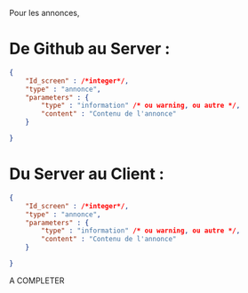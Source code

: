 Pour les annonces, 
# De Github au Server : 
```json
{
    "Id_screen" : /*integer*/,
	"type" : "annonce",
    "parameters" : { 
        "type" : "information" /* ou warning, ou autre */,
		"content" : "Contenu de l'annonce"
    }

}
```
# Du Server au Client : 
```json
{
    "Id_screen" : /*integer*/,
	"type" : "annonce",
    "parameters" : {
        "type" : "information" /* ou warning, ou autre */,
		"content" : "Contenu de l'annonce"
    }	

}
```
A COMPLETER
